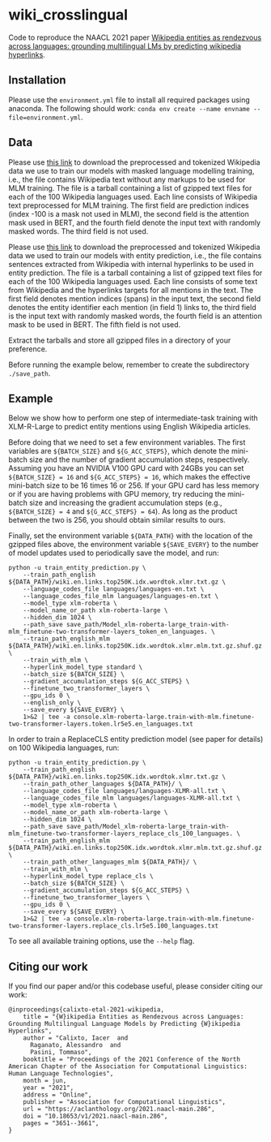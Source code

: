 # wiki_crosslingual

Code to reproduce the NAACL 2021 paper [Wikipedia entities as rendezvous across languages: grounding multilingual LMs by predicting wikipedia hyperlinks](https://aclanthology.org/2021.naacl-main.286/).

## Installation

Please use the `environment.yml` file to install all required packages using anaconda. The following should work: `conda env create --name envname --file=environment.yml`.

## Data

Please use [this link](https://drive.google.com/#file) to download the preprocessed and tokenized Wikipedia data we use to train our models with masked language modelling training, i.e., the file contains Wikipedia text without any markups to be used for MLM training. The file is a tarball containing a list of gzipped text files for each of the 100 Wikipedia languages used. Each line consists of Wikipedia text preprocessed for MLM training. The first field are prediction indices (index -100 is a mask not used in MLM), the second field is the attention mask used in BERT, and the fourth field denote the input text with randomly masked words. The third field is not used.

Please use [this link](https://drive.google.com/#file) to download the preprocessed and tokenized Wikipedia data we used to train our models with entity prediction, i.e., the file contains sentences extracted from Wikipedia with internal hyperlinks to be used in entity prediction. The file is a tarball containing a list of gzipped text files for each of the 100 Wikipedia languages used. Each line consists of some text from Wikipedia and the hyperlinks targets for all mentions in the text. The first field denotes mention indices (spans) in the input text, the second field denotes the entity identifier each mention (in field 1) links to, the third field is the input text with randomly masked words, the fourth field is an attention mask to be used in BERT. The fifth field is not used.

Extract the tarballs and store all gzipped files in a directory of your preference.

Before running the example below, remember to create the subdirectory `./save_path`.

## Example

Below we show how to perform one step of intermediate-task training with XLM-R-Large to predict entity mentions using English Wikipedia articles.

Before doing that we need to set a few environment variables. The first variables are `${BATCH_SIZE}` and `${G_ACC_STEPS}`, which denote the mini-batch size and the number of gradient accumulation steps, respectively. Assuming you have an NVIDIA V100 GPU card with 24GBs you can set `${BATCH_SIZE} = 16` and `${G_ACC_STEPS} = 16`, which makes the effective mini-batch size to be 16 times 16 or 256. If your GPU card has less memory or if you are having problems with GPU memory, try reducing the mini-batch size and increasing the gradient accumulation steps (e.g., `${BATCH_SIZE} = 4` and `${G_ACC_STEPS} = 64`). As long as the product between the two is 256, you should obtain similar results to ours.

Finally, set the environment variable `${DATA_PATH}` with the location of the gzipped files above, the environment variable `${SAVE_EVERY}` to the number of model updates used to periodically save the model, and run:

	python -u train_entity_prediction.py \
	    --train_path_english ${DATA_PATH}/wiki.en.links.top250K.idx.wordtok.xlmr.txt.gz \
	    --language_codes_file languages/languages-en.txt \
	    --language_codes_file_mlm languages/languages-en.txt \
	    --model_type xlm-roberta \
	    --model_name_or_path xlm-roberta-large \
	    --hidden_dim 1024 \
	    --path_save save_path/Model_xlm-roberta-large_train-with-mlm_finetune-two-transformer-layers_token_en_languages. \
	    --train_path_english_mlm ${DATA_PATH}/wiki.en.links.top250K.idx.wordtok.xlmr.mlm.txt.gz.shuf.gz \
	    --train_with_mlm \
	    --hyperlink_model_type standard \
	    --batch_size ${BATCH_SIZE} \
	    --gradient_accumulation_steps ${G_ACC_STEPS} \
	    --finetune_two_transformer_layers \
	    --gpu_ids 0 \
	    --english_only \
	    --save_every ${SAVE_EVERY} \
	    1>&2 | tee -a console.xlm-roberta-large.train-with-mlm.finetune-two-transformer-layers.token.lr5e5.en_languages.txt


In order to train a ReplaceCLS entity prediction model (see paper for details) on 100 Wikipedia languages, run:

	python -u train_entity_prediction.py \
	    --train_path_english ${DATA_PATH}/wiki.en.links.top250K.idx.wordtok.xlmr.txt.gz \
	    --train_path_other_languages ${DATA_PATH}/ \
	    --language_codes_file languages/languages-XLMR-all.txt \
	    --language_codes_file_mlm languages/languages-XLMR-all.txt \
	    --model_type xlm-roberta \
	    --model_name_or_path xlm-roberta-large \
	    --hidden_dim 1024 \
	    --path_save save_path/Model_xlm-roberta-large_train-with-mlm_finetune-two-transformer-layers_replace_cls_100_languages. \
	    --train_path_english_mlm ${DATA_PATH}/wiki.en.links.top250K.idx.wordtok.xlmr.mlm.txt.gz.shuf.gz \
	    --train_path_other_languages_mlm ${DATA_PATH}/ \
	    --train_with_mlm \
	    --hyperlink_model_type replace_cls \
	    --batch_size ${BATCH_SIZE} \
	    --gradient_accumulation_steps ${G_ACC_STEPS} \
	    --finetune_two_transformer_layers \
	    --gpu_ids 0 \
	    --save_every ${SAVE_EVERY} \
	    1>&2 | tee -a console.xlm-roberta-large.train-with-mlm.finetune-two-transformer-layers.replace_cls.lr5e5.100_languages.txt


To see all available training options, use the `--help` flag.


## Citing our work

If you find our paper and/or this codebase useful, please consider citing our work:

    @inproceedings{calixto-etal-2021-wikipedia,
        title = "{W}ikipedia Entities as Rendezvous across Languages: Grounding Multilingual Language Models by Predicting {W}ikipedia Hyperlinks",
        author = "Calixto, Iacer  and
          Raganato, Alessandro  and
          Pasini, Tommaso",
        booktitle = "Proceedings of the 2021 Conference of the North American Chapter of the Association for Computational Linguistics: Human Language Technologies",
        month = jun,
        year = "2021",
        address = "Online",
        publisher = "Association for Computational Linguistics",
        url = "https://aclanthology.org/2021.naacl-main.286",
        doi = "10.18653/v1/2021.naacl-main.286",
        pages = "3651--3661",
    }

